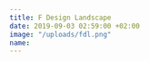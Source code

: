 ```yaml
---
title: F Design Landscape
date: 2019-09-03 02:59:00 +02:00
image: "/uploads/fdl.png"
name: 
---
```


